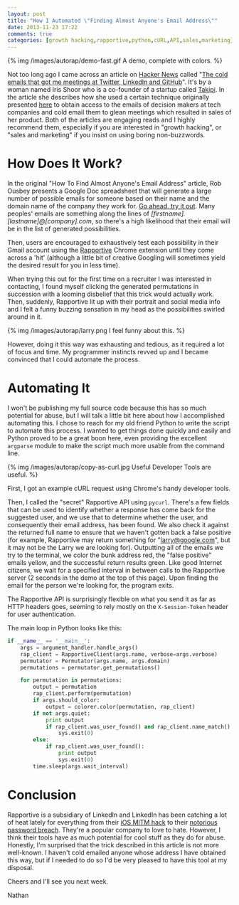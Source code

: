 ```yaml
---
layout: post
title: "How I Automated \"Finding Almost Anyone's Email Address\""
date: 2013-11-23 17:22
comments: true
categories: [growth hacking,rapportive,python,cURL,API,sales,marketing]
---
```


{% img /images/autorap/demo-fast.gif A demo, complete with colors. %}

Not too long ago I came across an article on [Hacker News](https://news.ycombinator.com) called "[The cold emails that got me meetings at Twitter, LinkedIn and GitHub](http://www.startupmoon.com/how-i-got-meetings-at-twitter-linkedin-and-github-using-cold-emails/)".  It's by a woman named Iris Shoor who is a co-founder of a startup called [Takipi](http://www.takipi.com/).  In the article she describes how she used a certain technique originally presented [here](http://www.distilled.net/blog/miscellaneous/find-almost-anybodys-email-address/) to obtain access to the emails of decision makers at tech companies and cold email them to glean meetings which resulted in sales of her product.  Both of the articles are engaging reads and I highly recommend them, especially if you are interested in "growth hacking", or "sales and marketing" if you insist on using boring non-buzzwords.

# How Does It Work?

In the original "How To Find Almost Anyone's Email Address" article, Rob Ousbey presents a Google Doc spreadsheet that will generate a large number of possible emails for someone based on their name and the domain name of the company they work for.  [Go ahead, try it out](http://bit.ly/name2email).  Many peoples' emails are something along the lines of *[firstname].[lastname]@[company].com*, so there's a high likelihood that their email will be in the list of generated possibilities.  

Then, users are encouraged to exhaustively test each possibility in their Gmail account using the [Rapportive](https://rapportive.com/) Chrome extension until they come across a 'hit' (although a little bit of creative Googling will sometimes yield the desired result for you in less time).

When trying this out for the first time on a recruiter I was interested in contacting, I found myself clicking the generated permutations in succession with a looming disbelief that this trick would actually work.  Then, suddenly, Rapportive lit up with their portrait and social media info and I felt a funny buzzing sensation in my head as the possibilities swirled around in it.  

{% img /images/autorap/larry.png I feel funny about this. %}

However, doing it this way was exhausting and tedious, as it required a lot of focus and time.  My programmer instincts revved up and I became convinced that I could automate the process.

# Automating It

I won't be publishing my full source code because this has so much potential for abuse, but I will talk a little bit here about how I accomplished automating this.  I chose to reach for my old friend Python to write the script to automate this process.  I wanted to get things done quickly and easily and Python proved to be a great boon here, even providing the excellent `argparse` module to make the script much more usable from the command line.

{% img /images/autorap/copy-as-curl.jpg Useful Developer Tools are useful. %}

First, I got an example cURL request using Chrome's handy developer tools.

Then, I called the "secret" Rapportive API using `pycurl`.  There's a few fields that can be used to identify whether a response has come back for the suggested user, and we use that to determine whether the user, and consequently their email address, has been found.  We also check it against the returned full name to ensure that we haven't gotten back a false positive (for example, Rapportive may return something for "larry@google.com", but it may not be the Larry we are looking for).  Outputting all of the emails we try to the terminal, we color the bunk address red, the "false positive" emails yellow, and the successful return results green.  Like good Internet citizens, we wait for a specified interval in between calls to the Rapportive server (2 seconds in the demo at the top of this page).  Upon finding the email for the person we're looking for, the program exits.

The Rapportive API is surprisingly flexible on what you send it as far as HTTP headers goes, seeming to rely mostly on the `X-Session-Token` header for user authentication.  


The main loop in Python looks like this:

```python
if __name__ == '__main__':
	args = argument_handler.handle_args()	
	rap_client = RapportiveClient(args.name, verbose=args.verbose)
	permutator = Permutator(args.name, args.domain)	
	permutations = permutator.get_permutations()

	for permutation in permutations:
		output = permutation 
		rap_client.perform(permutation)
		if args.should_color:
			output = colorer.color(permutation, rap_client)
		if not args.quiet: 
			print output 
			if rap_client.was_user_found() and rap_client.name_match():
				sys.exit(0)
		else:
			if rap_client.was_user_found():
				print output
				sys.exit(0)	
		time.sleep(args.wait_interval)
``` 

# Conclusion

Rapportive is a subsidiary of LinkedIn and LinkedIn has been catching a lot of heat lately for everything from their [iOS MITM hack](http://engineering.linkedin.com/mobile/linkedin-intro-doing-impossible-ios) to their [notorious password breach](http://blog.linkedin.com/2012/06/06/linkedin-member-passwords-compromised/).  They're a popular company to love to hate.  However, I think their tools have as much potential for cool stuff as they do for abuse.  Honestly, I'm surprised that the trick described in this article is not more well-known.  I haven't cold emailed anyone whose address I have obtained this way, but if I needed to do so I'd be very pleased to have this tool at my disposal.

Cheers and I'll see you next week.

Nathan
